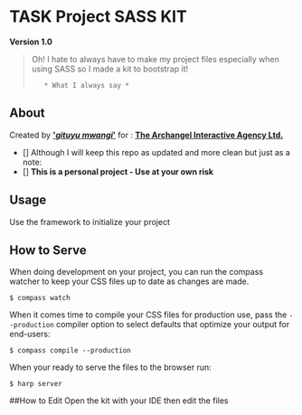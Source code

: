 # **TASK Project SASS  KIT**
**Version 1.0**


> Oh! I hate to always have to make my project files especially when using SASS so I made a kit to bootstrap it! 
> 									
> 		 * What I always say *
> 



## About
Created by [**'*gituyu mwangi*'**](http://https://github.com/gituyu/) for : [**The Archangel Interactive Agency Ltd.**](http://wearearchangel.com)

* [] Although I will keep this repo as updated and more clean but just as a note:
* [] **This is a personal project - Use at your own risk**

## Usage
Use the framework to initialize your project

## How to Serve
When doing development on your project, you can run the compass watcher to keep your CSS files up to date as changes are made.

`$ compass watch`

When it comes time to compile your CSS files for production use, pass the `--production` compiler option to select defaults that optimize your output for end-users:

`$ compass compile --production`

When your ready to serve the files to the browser run:

`$ harp server`

##How to Edit
Open the kit with your IDE then edit the files
